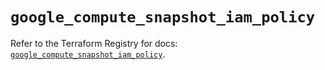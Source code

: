 # `google_compute_snapshot_iam_policy`

Refer to the Terraform Registry for docs: [`google_compute_snapshot_iam_policy`](https://registry.terraform.io/providers/hashicorp/google-beta/6.4.0/docs/resources/google_compute_snapshot_iam_policy).
